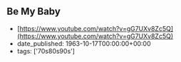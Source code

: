  ## Be My Baby
 - [https://www.youtube.com/watch?v=gG7UXv8Zc5Q](https://www.youtube.com/watch?v=gG7UXv8Zc5Q)
 - date_published: 1963-10-17T00:00:00+00:00
 - tags: ['70s80s90s']

